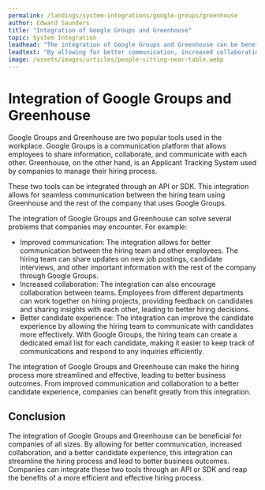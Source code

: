 ```yaml
---
permalink: /landings/system-integrations/google-groups/greenhouse
author: Edward Saunders
title: "Integration of Google Groups and Greenhouse"
topic: System Integration
leadhead: "The integration of Google Groups and Greenhouse can be beneficial for companies of all sizes"
leadtext: "By allowing for better communication, increased collaboration, and a better candidate experience, this integration can streamline the hiring process and lead to better business outcomes. Companies can integrate these two tools through an API or SDK and reap the benefits of a more efficient and effective hiring process."
image: /assets/images/articles/people-sitting-near-table.webp
---
```

<div class="arttext">	<h1>Integration of Google Groups and Greenhouse</h1>
	<p>Google Groups and Greenhouse are two popular tools used in the workplace. Google Groups is a communication platform that allows employees to share information, collaborate, and communicate with each other. Greenhouse, on the other hand, is an Applicant Tracking System used by companies to manage their hiring process.</p>
	<p>These two tools can be integrated through an API or SDK. This integration allows for seamless communication between the hiring team using Greenhouse and the rest of the company that uses Google Groups.</p>
	<p>The integration of Google Groups and Greenhouse can solve several problems that companies may encounter. For example:</p>
	<ul>
		<li>Improved communication: The integration allows for better communication between the hiring team and other employees. The hiring team can share updates on new job postings, candidate interviews, and other important information with the rest of the company through Google Groups.</li>
		<li>Increased collaboration: The integration can also encourage collaboration between teams. Employees from different departments can work together on hiring projects, providing feedback on candidates and sharing insights with each other, leading to better hiring decisions.</li>
		<li>Better candidate experience: The integration can improve the candidate experience by allowing the hiring team to communicate with candidates more effectively. With Google Groups, the hiring team can create a dedicated email list for each candidate, making it easier to keep track of communications and respond to any inquiries efficiently.</li>
	</ul>
	<p>The integration of Google Groups and Greenhouse can make the hiring process more streamlined and effective, leading to better business outcomes. From improved communication and collaboration to a better candidate experience, companies can benefit greatly from this integration.</p>
	<h2>Conclusion</h2>
	<p>The integration of Google Groups and Greenhouse can be beneficial for companies of all sizes. By allowing for better communication, increased collaboration, and a better candidate experience, this integration can streamline the hiring process and lead to better business outcomes. Companies can integrate these two tools through an API or SDK and reap the benefits of a more efficient and effective hiring process.</p>
</div>